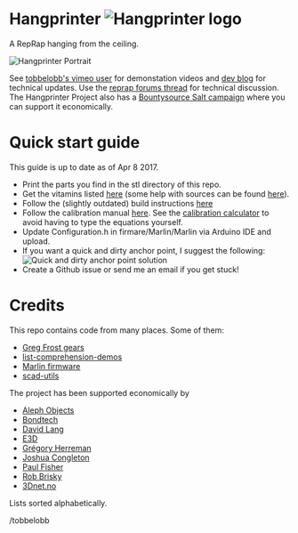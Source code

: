 Hangprinter ![Hangprinter logo](https://vitana.se/opr3d/tbear/bilder/logo_blue_50.png)
===========

A RepRap hanging from the ceiling.

![Hangprinter Portrait](https://vitana.se/opr3d/tbear/bilder/Sideview_rot_liten.JPG)

See [tobbelobb's vimeo user](https://vimeo.com/user23166500) for demonstation videos and [dev blog](https://vitana.se/opr3d/tbear) for technical updates.
Use the [reprap forums thread](http://forums.reprap.org/read.php?1,738858) for technical discussion.
The Hangprinter Project also has a [Bountysource Salt campaign](https://salt.bountysource.com/teams/hangprinter) where you can support it economically.


Quick start guide
======
This guide is up to date as of Apr 8 2017.
* Print the parts you find in the stl directory of this repo.
* Get the vitamins listed [here](http://www.appropedia.org/Clerck,_a_RepRap_3D_printer_hanging_from_the_ceiling#Costs) (some help with sources can be found [here](https://docs.google.com/spreadsheets/d/1KG-mppoRfgcM9aCTWDJxUgEF1-imCNuGGyRYKuE3kvw/edit#gid=0)).
* Follow the (slightly outdated) build instructions [here](https://vitana.se/opr3d/tbear/index.html#Clerck_assembly_manual)
* Follow the calibration manual [here](https://vitana.se/opr3d/tbear/index.html#hangprinter_project_21). See the [calibration calculator](http://hangprinter.org/calculate.html) to avoid having to type the equations yourself.
* Update Configuration.h in firmare/Marlin/Marlin via Arduino IDE and upload.
* If you want a quick and dirty anchor point, I suggest the following:
![Quick and dirty anchor point solution](https://vitana.se/opr3d/tbear/bilder/quick_and_dirty_anchor_point_liten.JPG)
* Create a Github issue or send me an email if you get stuck!

Credits
============
This repo contains code from many places. Some of them:
* [Greg Frost gears](http://www.thingiverse.com/thing:3575)
* [list-comprehension-demos](https://github.com/openscad/list-comprehension-demos)
* [Marlin firmware](https://github.com/MarlinFirmware/Marlin)
* [scad-utils](https://github.com/openscad/scad-utils)

The project has been supported economically by
* [Aleph Objects](https://www.alephobjects.com/)
* [Bondtech](http://www.bondtech.se/)
* [David Lang](https://www.bountysource.com/people/50149-david-lang)
* [E3D](https://e3d-online.com)
* [Grégory Herreman](https://www.bountysource.com/people/49670-gregory-herreman)
* [Joshua Congleton](https://www.bountysource.com/people/49918-joshua-congleton)
* [Paul Fisher](https://www.bountysource.com/people/50118-paul-fisher)
* [Rob Brisky](https://www.bountysource.com/people/49764-rob-brisky)
* [3Dnet.no](https://3dnet.no)

Lists sorted alphabetically.

/tobbelobb
